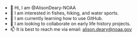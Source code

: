 - 👋 Hi, I am @AlisonDeary-NOAA
- 👀 I am interested in fishes, hiking, and water sports.
- 🌱 I am currently learning how to use GitHub.
- 💞️ I am looking to collaborate on early life history projects.
- 📫 It is best to reach me via email: alison.deary@noaa.gov

<!---
AlisonDeary-NOAA/AlisonDeary-NOAA is a ✨ special ✨ repository because its `README.md` (this file) appears on your GitHub profile.
You can click the Preview link to take a look at your changes.
--->
